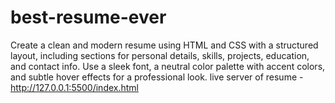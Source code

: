 # best-resume-ever
Create a clean and modern resume using HTML and CSS with a structured layout, including sections for personal details, skills, projects, education, and contact info. Use a sleek font, a neutral color palette with accent colors, and subtle hover effects for a professional look.
live server of resume - http://127.0.0.1:5500/index.html
